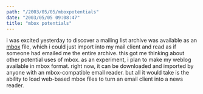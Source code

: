 ```yaml
---
path: "/2003/05/05/mboxpotentials" 
date: "2003/05/05 09:08:47" 
title: "mbox potentials" 
---
```

i was excited yesterday to discover a mailing list archive was available as an <a href="http://www.qmail.org/qmail-manual-html/man5/mbox.html">mbox</a> file, which i could just import into my mail client and read as if someone had emailed me the entire archive. this got me thinking about other potential uses of mbox. as an experiment, i plan to make my weblog available in mbox format. right now, it can be downloaded and imported by anyone with an mbox-compatible email reader. but all it would take is the ability to load web-based mbox files to turn an email client into a news reader.